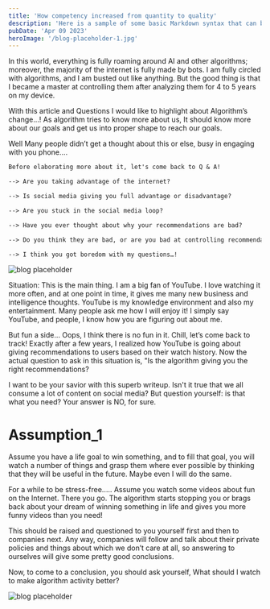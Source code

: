 ```yaml
---
title: 'How competency increased from quantity to quality'
description: 'Here is a sample of some basic Markdown syntax that can be used when writing Markdown content in Astro.'
pubDate: 'Apr 09 2023'
heroImage: '/blog-placeholder-1.jpg'
---
```


In this world, everything is fully roaming around AI and other algorithms; moreover, the majority of the internet is fully made by bots. I am fully circled with algorithms, and I am busted out like anything. But the good thing is that I became a master at controlling them after analyzing them for 4 to 5 years on my device.

With this article and Questions I would like to highlight about Algorithm’s change…! As algorithm tries to know more about us, It should know more about our goals and get us into proper shape to reach our goals.

Well Many people didn’t get a thought about this or else, busy in engaging with you phone….

```markdown
Before elaborating more about it, let's come back to Q & A!

--> Are you taking advantage of the internet?

--> Is social media giving you full advantage or disadvantage?

--> Are you stuck in the social media loop?

--> Have you ever thought about why your recommendations are bad?

--> Do you think they are bad, or are you bad at controlling recommendations?

--> I think you got boredom with my questions…!

```

![blog placeholder](/blog-placeholder-about.jpg)

Situation: This is the main thing.
I am a big fan of YouTube. I love watching it more often, and at one point in time, it gives me many new business and intelligence thoughts. YouTube is my knowledge environment and also my entertainment. Many people ask me how I will enjoy it! I simply say YouTube, and people, I know how you are figuring out about me.

But fun a side... Oops, I think there is no fun in it. Chill,  let’s come back to track! Exactly after a few years, I realized how YouTube is going about giving recommendations to users based on their watch history.
Now the actual question to ask in this situation is, "Is the algorithm giving you the right recommendations?

I want to be your savior with this superb writeup.
Isn't it true that we all consume a lot of content on social media? But question yourself: is that what you need? Your answer is NO, for sure.

# Assumption_1
Assume you have a life goal to win something, and to fill that goal, you will watch a number of things and grasp them where ever possible by thinking that they will be useful in the future. Maybe even I will do the same.

For a while to be stress-free.….
Assume you watch some videos about fun on the Internet. There you go. The algorithm starts stopping you or brags back about your dream of winning something in life and gives you more funny videos than you need!

This should be raised and questioned to you yourself first and then to companies next. Any way, companies will follow and talk about their private policies and things about which we don’t care at all, so answering to ourselves will give some pretty good conclusions.

Now, to come to a conclusion, you should ask yourself, What should I watch to make algorithm activity better?

![blog placeholder](/blog-placeholder-about.jpg)